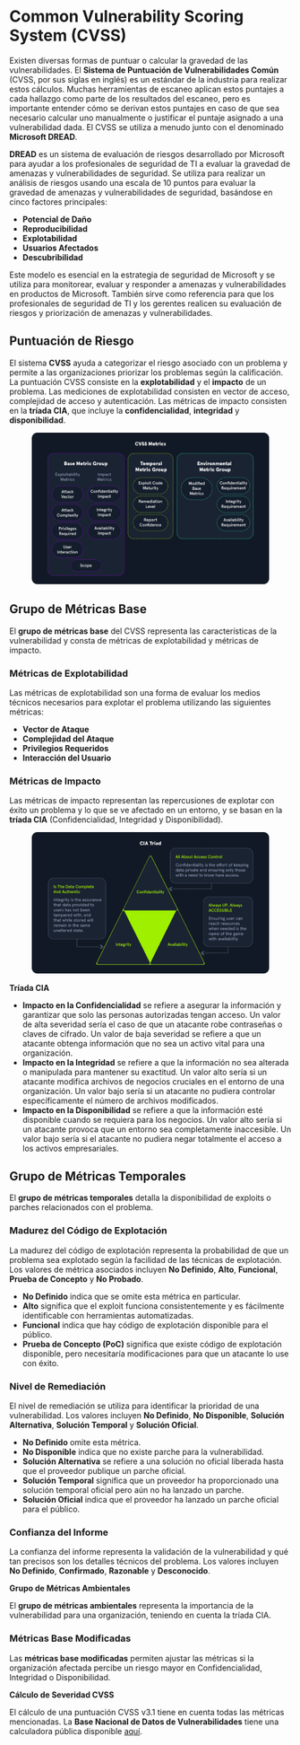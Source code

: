 # Common Vulnerability Scoring System (CVSS)

Existen diversas formas de puntuar o calcular la gravedad de las vulnerabilidades. El **Sistema de Puntuación de Vulnerabilidades Común** (CVSS, por sus siglas en inglés) es un estándar de la industria para realizar estos cálculos. Muchas herramientas de escaneo aplican estos puntajes a cada hallazgo como parte de los resultados del escaneo, pero es importante entender cómo se derivan estos puntajes en caso de que sea necesario calcular uno manualmente o justificar el puntaje asignado a una vulnerabilidad dada. El CVSS se utiliza a menudo junto con el denominado **Microsoft DREAD**.

**DREAD** es un sistema de evaluación de riesgos desarrollado por Microsoft para ayudar a los profesionales de seguridad de TI a evaluar la gravedad de amenazas y vulnerabilidades de seguridad. Se utiliza para realizar un análisis de riesgos usando una escala de 10 puntos para evaluar la gravedad de amenazas y vulnerabilidades de seguridad, basándose en cinco factores principales:

* **Potencial de Daño**
* **Reproducibilidad**
* **Explotabilidad**
* **Usuarios Afectados**
* **Descubribilidad**

Este modelo es esencial en la estrategia de seguridad de Microsoft y se utiliza para monitorear, evaluar y responder a amenazas y vulnerabilidades en productos de Microsoft. También sirve como referencia para que los profesionales de seguridad de TI y los gerentes realicen su evaluación de riesgos y priorización de amenazas y vulnerabilidades.

## Puntuación de Riesgo

El sistema **CVSS** ayuda a categorizar el riesgo asociado con un problema y permite a las organizaciones priorizar los problemas según la calificación. La puntuación CVSS consiste en la **explotabilidad** y el **impacto** de un problema. Las mediciones de explotabilidad consisten en vector de acceso, complejidad de acceso y autenticación. Las métricas de impacto consisten en la **tríada CIA**, que incluye la **confidencialidad**, **integridad** y **disponibilidad**.

<figure><img src="../../.gitbook/assets/VulnerabilityAssessment_Diagram_08.png" alt=""><figcaption></figcaption></figure>

## **Grupo de Métricas Base**

El **grupo de métricas base** del CVSS representa las características de la vulnerabilidad y consta de métricas de explotabilidad y métricas de impacto.

### **Métricas de Explotabilidad**

Las métricas de explotabilidad son una forma de evaluar los medios técnicos necesarios para explotar el problema utilizando las siguientes métricas:

* **Vector de Ataque**
* **Complejidad del Ataque**
* **Privilegios Requeridos**
* **Interacción del Usuario**

### **Métricas de Impacto**

Las métricas de impacto representan las repercusiones de explotar con éxito un problema y lo que se ve afectado en un entorno, y se basan en la **tríada CIA** (Confidencialidad, Integridad y Disponibilidad).

<figure><img src="../../.gitbook/assets/cia_triad.png" alt=""><figcaption></figcaption></figure>

**Tríada CIA**

* **Impacto en la Confidencialidad** se refiere a asegurar la información y garantizar que solo las personas autorizadas tengan acceso. Un valor de alta severidad sería el caso de que un atacante robe contraseñas o claves de cifrado. Un valor de baja severidad se refiere a que un atacante obtenga información que no sea un activo vital para una organización.
* **Impacto en la Integridad** se refiere a que la información no sea alterada o manipulada para mantener su exactitud. Un valor alto sería si un atacante modifica archivos de negocios cruciales en el entorno de una organización. Un valor bajo sería si un atacante no pudiera controlar específicamente el número de archivos modificados.
* **Impacto en la Disponibilidad** se refiere a que la información esté disponible cuando se requiera para los negocios. Un valor alto sería si un atacante provoca que un entorno sea completamente inaccesible. Un valor bajo sería si el atacante no pudiera negar totalmente el acceso a los activos empresariales.

## **Grupo de Métricas Temporales**

El **grupo de métricas temporales** detalla la disponibilidad de exploits o parches relacionados con el problema.

### **Madurez del Código de Explotación**

La madurez del código de explotación representa la probabilidad de que un problema sea explotado según la facilidad de las técnicas de explotación. Los valores de métrica asociados incluyen **No Definido**, **Alto**, **Funcional**, **Prueba de Concepto** y **No Probado**.

* **No Definido** indica que se omite esta métrica en particular.
* **Alto** significa que el exploit funciona consistentemente y es fácilmente identificable con herramientas automatizadas.
* **Funcional** indica que hay código de explotación disponible para el público.
* **Prueba de Concepto (PoC)** significa que existe código de explotación disponible, pero necesitaría modificaciones para que un atacante lo use con éxito.

### **Nivel de Remediación**

El nivel de remediación se utiliza para identificar la prioridad de una vulnerabilidad. Los valores incluyen **No Definido**, **No Disponible**, **Solución Alternativa**, **Solución Temporal** y **Solución Oficial**.

* **No Definido** omite esta métrica.
* **No Disponible** indica que no existe parche para la vulnerabilidad.
* **Solución Alternativa** se refiere a una solución no oficial liberada hasta que el proveedor publique un parche oficial.
* **Solución Temporal** significa que un proveedor ha proporcionado una solución temporal oficial pero aún no ha lanzado un parche.
* **Solución Oficial** indica que el proveedor ha lanzado un parche oficial para el público.

### **Confianza del Informe**

La confianza del informe representa la validación de la vulnerabilidad y qué tan precisos son los detalles técnicos del problema. Los valores incluyen **No Definido**, **Confirmado**, **Razonable** y **Desconocido**.

**Grupo de Métricas Ambientales**

El **grupo de métricas ambientales** representa la importancia de la vulnerabilidad para una organización, teniendo en cuenta la tríada CIA.

### **Métricas Base Modificadas**

Las **métricas base modificadas** permiten ajustar las métricas si la organización afectada percibe un riesgo mayor en Confidencialidad, Integridad o Disponibilidad.

**Cálculo de Severidad CVSS**

El cálculo de una puntuación CVSS v3.1 tiene en cuenta todas las métricas mencionadas. La **Base Nacional de Datos de Vulnerabilidades** tiene una calculadora pública disponible [aquí](https://nvd.nist.gov/vuln-metrics/cvss/v3-calculator).
